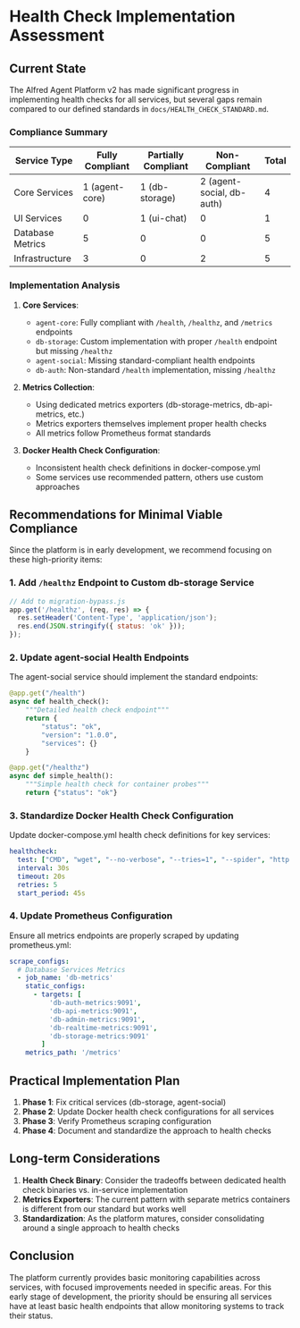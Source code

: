 # Health Check Implementation Assessment

## Current State

The Alfred Agent Platform v2 has made significant progress in implementing health checks for all services, but several gaps remain compared to our defined standards in `docs/HEALTH_CHECK_STANDARD.md`.

### Compliance Summary

| Service Type | Fully Compliant | Partially Compliant | Non-Compliant | Total |
|--------------|-----------------|---------------------|---------------|-------|
| Core Services | 1 (agent-core) | 1 (db-storage) | 2 (agent-social, db-auth) | 4 |
| UI Services | 0 | 1 (ui-chat) | 0 | 1 |
| Database Metrics | 5 | 0 | 0 | 5 |
| Infrastructure | 3 | 0 | 2 | 5 |

### Implementation Analysis

1. **Core Services**:
   - `agent-core`: Fully compliant with `/health`, `/healthz`, and `/metrics` endpoints
   - `db-storage`: Custom implementation with proper `/health` endpoint but missing `/healthz`
   - `agent-social`: Missing standard-compliant health endpoints
   - `db-auth`: Non-standard `/health` implementation, missing `/healthz`

2. **Metrics Collection**:
   - Using dedicated metrics exporters (db-storage-metrics, db-api-metrics, etc.)
   - Metrics exporters themselves implement proper health checks
   - All metrics follow Prometheus format standards

3. **Docker Health Check Configuration**:
   - Inconsistent health check definitions in docker-compose.yml
   - Some services use recommended pattern, others use custom approaches

## Recommendations for Minimal Viable Compliance

Since the platform is in early development, we recommend focusing on these high-priority items:

### 1. Add `/healthz` Endpoint to Custom db-storage Service

```javascript
// Add to migration-bypass.js
app.get('/healthz', (req, res) => {
  res.setHeader('Content-Type', 'application/json');
  res.end(JSON.stringify({ status: 'ok' }));
});
```

### 2. Update agent-social Health Endpoints

The agent-social service should implement the standard endpoints:

```python
@app.get("/health")
async def health_check():
    """Detailed health check endpoint"""
    return {
        "status": "ok",
        "version": "1.0.0",
        "services": {}
    }

@app.get("/healthz")
async def simple_health():
    """Simple health check for container probes"""
    return {"status": "ok"}
```

### 3. Standardize Docker Health Check Configuration

Update docker-compose.yml health check definitions for key services:

```yaml
healthcheck:
  test: ["CMD", "wget", "--no-verbose", "--tries=1", "--spider", "http://localhost:${PORT}/health"]
  interval: 30s
  timeout: 20s
  retries: 5
  start_period: 45s
```

### 4. Update Prometheus Configuration

Ensure all metrics endpoints are properly scraped by updating prometheus.yml:

```yaml
scrape_configs:
  # Database Services Metrics
  - job_name: 'db-metrics'
    static_configs:
      - targets: [
          'db-auth-metrics:9091',
          'db-api-metrics:9091',
          'db-admin-metrics:9091',
          'db-realtime-metrics:9091',
          'db-storage-metrics:9091'
        ]
    metrics_path: '/metrics'
```

## Practical Implementation Plan

1. **Phase 1**: Fix critical services (db-storage, agent-social)
2. **Phase 2**: Update Docker health check configurations for all services
3. **Phase 3**: Verify Prometheus scraping configuration
4. **Phase 4**: Document and standardize the approach to health checks

## Long-term Considerations

1. **Health Check Binary**: Consider the tradeoffs between dedicated health check binaries vs. in-service implementation
2. **Metrics Exporters**: The current pattern with separate metrics containers is different from our standard but works well
3. **Standardization**: As the platform matures, consider consolidating around a single approach to health checks

## Conclusion

The platform currently provides basic monitoring capabilities across services, with focused improvements needed in specific areas. For this early stage of development, the priority should be ensuring all services have at least basic health endpoints that allow monitoring systems to track their status.
